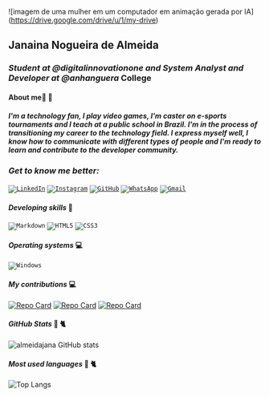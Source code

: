 ![imagem de uma mulher em um computador em animação gerada por IA] (https://drive.google.com/drive/u/1/my-drive)
## Janaina Nogueira de Almeida 

### *Student at @digitalinnovationone and System Analyst and Developer at  @anhanguera* College

#### **About me**&#128154; &#128155;</p>
##### I'm a technology fan, I play video games, I'm caster on e-sports tournaments and I teach at a public school in Brazil. I'm in the process of transitioning my career to the technology field. I express myself well, I know how to communicate with different types of people and I'm ready to learn and contribute to the developer community.

### *Get to know me better:*


   <code>[![LinkedIn](https://img.shields.io/badge/LinkedIn-0077B5?style=for-the-badge&logo=linkedin&logoColor=white)](https://www.linkedin.com/in/janaina-almeida/)</code>
      </td>
    </tr>
    <tr>
      <td>
        <code>[![Instagram](https://img.shields.io/badge/-Instagram-%23E4405F?style=for-the-badge&logo=instagram&logoColor=white)](https://www.instagram.com/jana.almeidadev/)</code>
      </td>
    </tr>
    <tr>
      <td>
        <code>[![GitHub](https://img.shields.io/badge/GitHub-100000?style=for-the-badge&logo=github&logoColor=white)](https://github.com/almeidajana)</code>
      </td>
    </tr>
    <tr>
      <td>
	   <code>[![WhatsApp](https://img.shields.io/badge/WhatsApp-25D366?style=for-the-badge&logo=whatsapp&logoColor=white)](https://wa.me/5534992888524)</code>
      </td>
    </tr>
      <td>
	  <code>[![Gmail](https://img.shields.io/badge/Gmail-333333?style=for-the-badge&logo=gmail&logoColor=red)](mailto:jnalmeidadev)</code>
      </td>
    </tr>
      </tr>
      <td>

#### *Developing skills* &#129504;</p>
 <code>![Markdown](https://img.shields.io/badge/Markdown-000?style=for-the-badge&logo=markdown)</code>
      </td>
    </tr>
    <tr>
      <td>
        <code>![HTML5](https://img.shields.io/badge/HTML5-E34F26?style=for-the-badge&logo=html5&logoColor=white)</code>
        <code>![CSS3](https://img.shields.io/badge/CSS3-1572B6?style=for-the-badge&logo=css3&logoColor=white)</code>
   

#### *Operating systems* &#128187;</p>
<code>![Windows](https://img.shields.io/badge/Windows-000?style=for-the-badge&logo=windows&logoColor=2CA5E0)</code>
      </td>
    </tr>
    <tr>
      <td>

#### *My contributions* &#128187;</p>
[![Repo Card](https://github-readme-stats.vercel.app/api/pin/?username=almeidajana&repo=dio-lab-open-source&bg_color=000&border_color=30A3DC&show_icons=true&icon_color=30A3DC&title_color=E94D5F&text_color=FFF)](https://github.com/almeidajana/dio-lab-open-source)
[![Repo Card](https://github-readme-stats.vercel.app/api/pin/?username=almeidajana&repo=desafio-projeto-html-1-dio&bg_color=000&border_color=30A3DC&show_icons=true&icon_color=30A3DC&title_color=E94D5F&text_color=FFF)](https://github.com/almeidajana/desafio-projeto-html-1-dio)
[![Repo Card](https://github-readme-stats.vercel.app/api/pin/?username=almeidajana&repo=desafio-projeto-html-2-dio&bg_color=000&border_color=30A3DC&show_icons=true&icon_color=30A3DC&title_color=E94D5F&text_color=FFF)](https://github.com/almeidajana/desafio-projeto-html-2-dio)

#### *GitHub Stats* &#128025; &#128008;</p>

![almeidajana GitHub stats](https://github-readme-stats.vercel.app/api?username=almeidajana&theme=jolly)

#### *Most used languages* &#128025; &#128008;</p>

![Top Langs](https://github-readme-stats-git-masterrstaa-rickstaa.vercel.app/api/top-langs/?username=almeidajana&bg_color=000&border_color=30A3DC&title_color=E94D5F&text_color=FFF)

